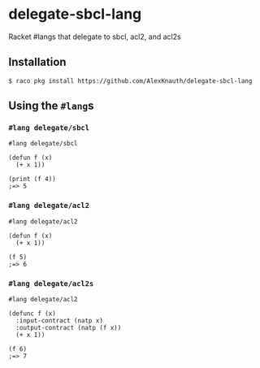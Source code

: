 # delegate-sbcl-lang
Racket #langs that delegate to sbcl, acl2, and acl2s

## Installation

```
$ raco pkg install https://github.com/AlexKnauth/delegate-sbcl-lang
```

## Using the `#lang`s

### `#lang delegate/sbcl`

```racket
#lang delegate/sbcl

(defun f (x)
  (+ x 1))

(print (f 4))
;=> 5
```

### `#lang delegate/acl2`

```racket
#lang delegate/acl2

(defun f (x)
  (+ x 1))

(f 5)
;=> 6
```

### `#lang delegate/acl2s`

```racket
#lang delegate/acl2

(defunc f (x)
  :input-contract (natp x)
  :output-contract (natp (f x))
  (+ x 1))

(f 6)
;=> 7
```
